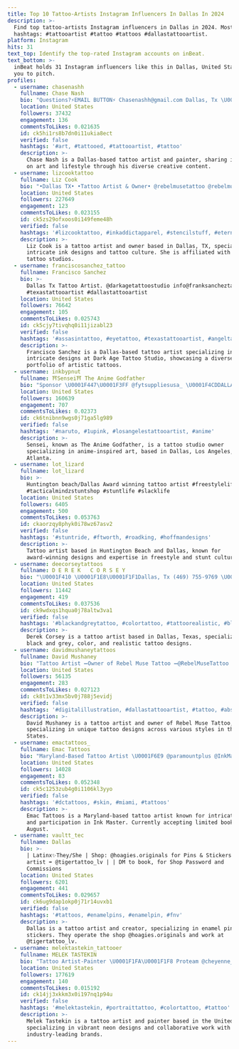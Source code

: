 ```yaml
---
title: Top 10 Tattoo-Artists Instagram Influencers In Dallas In 2024
description: >-
  Find top tattoo-artists Instagram influencers in Dallas in 2024. Most popular
  hashtags: #tattooartist #tattoo #tattoos #dallastattooartist.
platform: Instagram
hits: 31
text_top: Identify the top-rated Instagram accounts on inBeat.
text_bottom: >-
  inBeat holds 31 Instagram influencers like this in Dallas, United States for
  you to pitch.
profiles:
  - username: chasenashh
    fullname: Chase Nash
    bio: "Questions?⚡️EMAIL BUTTON⚡️ Chasenashh@gmail.com Dallas, Tx \U0001F468‍\U0001F469‍\U0001F466@healthbyhales \U0001F3A8@chasebepaintin \U0001F4F8@photosnaggins"
    location: United States
    followers: 37432
    engagement: 136
    commentsToLikes: 0.021635
    id: ck5hi1rs8b7dn0i11ukia8ect
    verified: false
    hashtags: '#art, #tattooed, #tattooartist, #tattoo'
    description: >-
      Chase Nash is a Dallas-based tattoo artist and painter, sharing insights
      on art and lifestyle through his diverse creative content.
  - username: lizcooktattoo
    fullname: Liz Cook
    bio: "•Dallas TX• •Tattoo Artist & Owner• @rebelmusetattoo @rebelmusetattoodallas @rebelmusedenver @rebelmusekcmo To schedule or for seminar info \U0001F447\U0001F3FB"
    location: United States
    followers: 227649
    engagement: 123
    commentsToLikes: 0.023155
    id: ck5zs29ofxoos0i149feme48h
    verified: false
    hashtags: '#lizcooktattoo, #inkaddictapparel, #stencilstuff, #eternalinktattoo'
    description: >-
      Liz Cook is a tattoo artist and owner based in Dallas, TX, specializing in
      intricate ink designs and tattoo culture. She is affiliated with multiple
      tattoo studios.
  - username: franciscosanchez_tattoo
    fullname: Francisco Sanchez
    bio: >-
      Dallas Tx Tattoo Artist. @darkagetattoostudio info@franksancheztattoo.com
      #texastattooartist #dallastattooartist
    location: United States
    followers: 76642
    engagement: 105
    commentsToLikes: 0.025743
    id: ck5cjy7tivqhq0i11jizabl23
    verified: false
    hashtags: '#assasintattoo, #eyetattoo, #texastattooartist, #angeltattoo'
    description: >-
      Francisco Sanchez is a Dallas-based tattoo artist specializing in
      intricate designs at Dark Age Tattoo Studio, showcasing a diverse
      portfolio of artistic tattoos.
  - username: inkbypnut
    fullname: ⛩Sensei⛩ The Anime Godfather
    bio: "Sponsor \U0001F447\U0001F3FF @fytsuppliesusa_ \U0001F4CDDALLAS +\U0001F4CD LA+ ATL \U0001F344Owner of @1upink_tattoostudio and @1upinkwest"
    location: United States
    followers: 160639
    engagement: 707
    commentsToLikes: 0.02373
    id: ck6tnibnn9wgs0j71ga5lg989
    verified: false
    hashtags: '#naruto, #1upink, #losangelestattooartist, #anime'
    description: >-
      Sensei, known as The Anime Godfather, is a tattoo studio owner
      specializing in anime-inspired art, based in Dallas, Los Angeles, and
      Atlanta.
  - username: lot_lizard
    fullname: lot_lizard
    bio: >-
      Huntington beach/Dallas Award winning tattoo artist #freestylelife
      #tacticalmindzstuntshop #stuntlife #slacklife
    location: United States
    followers: 6405
    engagement: 500
    commentsToLikes: 0.053763
    id: ckaorzqy8phyk0i78wz67asv2
    verified: false
    hashtags: '#stuntride, #ftworth, #roadking, #hoffmandesigns'
    description: >-
      Tattoo artist based in Huntington Beach and Dallas, known for
      award-winning designs and expertise in freestyle and stunt culture.
  - username: deecorseytattoos
    fullname: D E R E K   C O R S E Y
    bio: "\U0001F410 \U0001F1E8\U0001F1F1Dallas, Tx (469) 755-9769 \U0001F44D\U0001F3FEPlease select the “TEXT” tab for tattoo inquiries!!! \U0001F645\U0001F3FE‍♂️DO NOT select the “Message” tab"
    location: United States
    followers: 11442
    engagement: 419
    commentsToLikes: 0.037536
    id: ck9wdxqs1hqua0j78altw3va1
    verified: false
    hashtags: '#blackandgreytattoo, #colortattoo, #tattoorealistic, #blackandgrey'
    description: >-
      Derek Corsey is a tattoo artist based in Dallas, Texas, specializing in
      black and grey, color, and realistic tattoo designs.
  - username: davidmushaneytattoos
    fullname: David Mushaney
    bio: "Tattoo Artist ➖Owner of Rebel Muse Tattoo ➖@RebelMuseTattoo ➖@RebelMuseTattooDallas ➖@RebelMuseKCMO \U0001F5A4 @Ellen_Mushaney"
    location: United States
    followers: 56135
    engagement: 283
    commentsToLikes: 0.027123
    id: ck8t1v33mx5bv0j788j5evidj
    verified: false
    hashtags: '#digitalillustration, #dallastattooartist, #tattoo, #abstractdrawing'
    description: >-
      David Mushaney is a tattoo artist and owner of Rebel Muse Tattoo,
      specializing in unique tattoo designs across various styles in the United
      States.
  - username: emactattoos_
    fullname: Emac Tattoos
    bio: "Maryland-Based Tattoo Artist \U0001F6E9 @paramountplus @InkMaster 13 July BOOKING Limited: NOW BOOKING FOR AUG •Emactattoos@gmail.com"
    location: United States
    followers: 14028
    engagement: 83
    commentsToLikes: 0.052348
    id: ck5c1253zub4g0i1106kl3yyo
    verified: false
    hashtags: '#dctattoos, #skin, #miami, #tattoos'
    description: >-
      Emac Tattoos is a Maryland-based tattoo artist known for intricate designs
      and participation in Ink Master. Currently accepting limited bookings for
      August.
  - username: vaultt_tec
    fullname: Dallas
    bio: >-
      | Latinx✨They/She | Shop: @hoagies.originals for Pins & Stickers | Tattoo
      artist ➡️ @tigertattoo_lv | | DM to book, for Shop Password and
      Commissions
    location: United States
    followers: 6201
    engagement: 441
    commentsToLikes: 0.029657
    id: ck6ug9dap1okp0j71r14uvxb1
    verified: false
    hashtags: '#tattoos, #enamelpins, #enamelpin, #fnv'
    description: >-
      Dallas is a tattoo artist and creator, specializing in enamel pins and
      stickers. They operate the shop @hoagies.originals and work at
      @tigertattoo_lv.
  - username: melektastekin_tattooer
    fullname: MELEK TASTEKIN
    bio: "Tattoo Artist-Painter \U0001F1FA\U0001F1F8 Proteam @cheyenne_tattooequipment @worldfamousink @hustlebutterdeluxe @holderink I ❤️ NEON"
    location: United States
    followers: 177619
    engagement: 140
    commentsToLikes: 0.015192
    id: ck14jj3xkkm3x0i197nq1p94u
    verified: false
    hashtags: '#melektastekin, #portraittattoo, #colortattoo, #tattoo'
    description: >-
      Melek Tastekin is a tattoo artist and painter based in the United States,
      specializing in vibrant neon designs and collaborative work with
      industry-leading brands.
---
```


